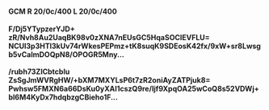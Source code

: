 #### GCM R 20/0c/400 L 20/0c/400
**F/Dj5YTypzerYJD+**<br/>**zR/Nvh8Au2UaqBK98v0zXNA7nEUsGC5HqaSOCIEVFLU=**<br/>**NCUl3p3HTl3kUv74rWkesPEPmz+tK8suqK9SDEosK42fx/9xW+sr8Lwsgb5vCalmDOQpN8/OPOGR5Mny...**<br/><br/>
**/rubh73ZlCbtcblu**<br/>**ZsSgJmWVRgHW/+bXM7MXYLsP6t7zR2oniAyZATPjuk8=**<br/>**Pwhsw5FMXN6a66DsKu0yXAI1cszQ9re/Ijf9XpqOA25wCoQ8s52VDWj+bl6M4KyDx7hdqbzgCBieho1F...**